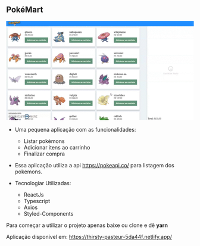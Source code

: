 ## PokéMart

![](PokeMart.gif)

* Uma pequena aplicação com as funcionalidades: 
  * Listar pokémons
  * Adicionar itens ao carrinho 
  * Finalizar compra
  
* Essa aplicação utiliza a api https://pokeapi.co/ para listagem dos pokemons.

* Tecnologiar Utilizadas:
  * ReactJs
  * Typescript
  * Axios
  * Styled-Components

Para começar a utilizar o projeto apenas baixe ou clone e dê **yarn**

Aplicação disponível em: https://thirsty-pasteur-5da44f.netlify.app/
